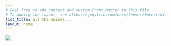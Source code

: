 ```yaml
---
# Feel free to add content and custom Front Matter to this file.
# To modify the layout, see https://jekyllrb.com/docs/themes/#overriding-theme-defaults
list_title: all the noises...
layout: home
---
```

![](https://lh3.googleusercontent.com/ijCPT3_kydX725actUxZNzG6r-bYnogsRalIR3cLcYvcyuCMk0-dr1LImEamstki10gkNFieZaa6uYnw7o4CFR9YVjPyPP_lBtYMDuPA2S_pDXzJUD_-GASKQ2DysEQWcaOP_lJEUfUUmGpDs1Wwzcg5mPp4DAeR9C12aeJEqrg9AoId88iyDVsGLDu91OsISyaMnYz-ndscWFO7zzEkoDIfiNVqORfSmsKdEwZUPl4Ji6pO2-hVjPnClzQevlTzpEpuiwi0VTozjrEGgs3TWwbuEax5qGLJVSU0Zbs4MYi9I3Y2S53PO69WfKcHygQKvB8vbDNOrT6KumGvCRo03DQDHHFI1qxc6_nTnCCwOeRaAc2lgBgyYU3GoXxFFVzqfBAHZokcg-4MYYn18tk3pcQZxZHVKhNVc9KXJOmmib5jD-QoJ6sMZyF4KFGxm2X_0r3rQcmnPwHYhHvCtN_kdpDxGFdBx-nny-hPZHrpMIUkdpwL7eI5yYDoXHGXE1_l95oC4d4Rs3ycf5XlJJ6vMJfvnvN7pIUKUu_VvQkYRwNuhRnZM4PmyReM8ES_ezfzYQ86hKjFR-wnXVDfZ_vAv4Hp-gWWRw47UYjaraSKz7CCVtR5VIp7ab9oC95vfd4VCaFxX1i_dnli-EY2xbIWOYya=w800-h350-no)

&nbsp;